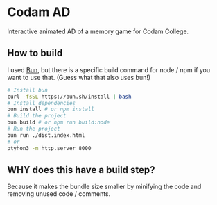 # Codam AD

Interactive animated AD of a memory game for Codam College.

## How to build

I used [Bun](https://bun.sh/), but there is a specific build command for node / npm if you want to use that.
(Guess what that also uses bun!)

```bash
# Install bun
curl -fsSL https://bun.sh/install | bash
# Install dependencies
bun install # or npm install
# Build the project
bun build # or npm run build:node
# Run the project
bun run ./dist.index.html
# or
ptyhon3 -m http.server 8000
```

## WHY does this have a build step?
Because it makes the bundle size smaller by minifying the code and removing unused code / comments.